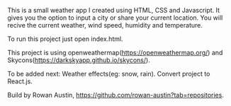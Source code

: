 This is a small weather app I created using HTML, CSS and Javascript. It gives you the option to input a city or share your current location. You will recive the current weather, wind speed, humidity and temperature.

To run this project just open index.html.

This project is using openweathermap(https://openweathermap.org/) and Skycons(https://darkskyapp.github.io/skycons/).

To be added next:
    Weather effects(eg: snow, rain).
    Convert project to React.js.

Build by Rowan Austin, https://github.com/rowan-austin?tab=repositories.